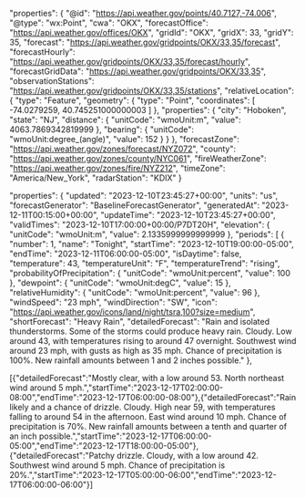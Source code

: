 "properties": {
        "@id": "https://api.weather.gov/points/40.7127,-74.006",
        "@type": "wx:Point",
        "cwa": "OKX",
        "forecastOffice": "https://api.weather.gov/offices/OKX",
        "gridId": "OKX",
        "gridX": 33,
        "gridY": 35,
        "forecast": "https://api.weather.gov/gridpoints/OKX/33,35/forecast",
        "forecastHourly": "https://api.weather.gov/gridpoints/OKX/33,35/forecast/hourly",
        "forecastGridData": "https://api.weather.gov/gridpoints/OKX/33,35",
        "observationStations": "https://api.weather.gov/gridpoints/OKX/33,35/stations",
        "relativeLocation": {
            "type": "Feature",
            "geometry": {
                "type": "Point",
                "coordinates": [
                    -74.0279259,
                    40.745251000000003
                ]
            },
            "properties": {
                "city": "Hoboken",
                "state": "NJ",
                "distance": {
                    "unitCode": "wmoUnit:m",
                    "value": 4063.7869342819999
                },
                "bearing": {
                    "unitCode": "wmoUnit:degree_(angle)",
                    "value": 152
                }
            }
        },
        "forecastZone": "https://api.weather.gov/zones/forecast/NYZ072",
        "county": "https://api.weather.gov/zones/county/NYC061",
        "fireWeatherZone": "https://api.weather.gov/zones/fire/NYZ212",
        "timeZone": "America/New_York",
        "radarStation": "KDIX"
    }




"properties": {
        "updated": "2023-12-10T23:45:27+00:00",
        "units": "us",
        "forecastGenerator": "BaselineForecastGenerator",
        "generatedAt": "2023-12-11T00:15:00+00:00",
        "updateTime": "2023-12-10T23:45:27+00:00",
        "validTimes": "2023-12-10T17:00:00+00:00/P7DT20H",
        "elevation": {
            "unitCode": "wmoUnit:m",
            "value": 2.1335999999999999
        },
        "periods": [
            {
                "number": 1,
                "name": "Tonight",
                "startTime": "2023-12-10T19:00:00-05:00",
                "endTime": "2023-12-11T06:00:00-05:00",
                "isDaytime": false,
                "temperature": 43,
                "temperatureUnit": "F",
                "temperatureTrend": "rising",
                "probabilityOfPrecipitation": {
                    "unitCode": "wmoUnit:percent",
                    "value": 100
                },
                "dewpoint": {
                    "unitCode": "wmoUnit:degC",
                    "value": 15
                },
                "relativeHumidity": {
                    "unitCode": "wmoUnit:percent",
                    "value": 96
                },
                "windSpeed": "23 mph",
                "windDirection": "SW",
                "icon": "https://api.weather.gov/icons/land/night/tsra,100?size=medium",
                "shortForecast": "Heavy Rain",
                "detailedForecast": "Rain and isolated thunderstorms. Some of the storms could produce heavy rain. Cloudy. Low around 43, with temperatures rising to around 47 overnight. Southwest wind around 23 mph, with gusts as high as 35 mph. Chance of precipitation is 100%. New rainfall amounts between 1 and 2 inches possible."
            },












[{"detailedForecast":"Mostly clear, with a low around 53. North northeast wind around 5 mph.","startTime":"2023-12-17T02:00:00-08:00","endTime":"2023-12-17T06:00:00-08:00"},{"detailedForecast":"Rain likely and a chance of drizzle. Cloudy. High near 59, with temperatures falling to around 54 in the afternoon. East wind around 10 mph. Chance of precipitation is 70%. New rainfall amounts between a tenth and quarter of an inch possible.","startTime":"2023-12-17T06:00:00-05:00","endTime":"2023-12-17T18:00:00-05:00"},{"detailedForecast":"Patchy drizzle. Cloudy, with a low around 42. Southwest wind around 5 mph. Chance of precipitation is 20%.","startTime":"2023-12-17T05:00:00-06:00","endTime":"2023-12-17T06:00:00-06:00"}]
